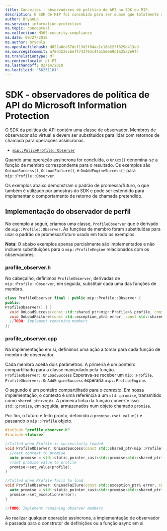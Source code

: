 ```yaml
---
title: Conceitos - observadores de política de API no SDK do MIP.
description: O SDK de MIP foi concebido para ser quase que totalmente assíncrono. Este artigo ajuda-o a compreender como os observadores de API de política são implementados e utilizados para assincronicidade.
author: BryanLa
ms.service: information-protection
ms.topic: conceptual
ms.collection: M365-security-compliance
ms.date: 09/27/2018
ms.author: bryanla
ms.openlocfilehash: d822a8ea57def13d2f04ac1c18b22ff629e413ad
ms.sourcegitcommit: a78d4236cbeff743703c44b150e69c1625a2e9f4
ms.translationtype: MT
ms.contentlocale: pt-PT
ms.lasthandoff: 02/14/2019
ms.locfileid: "56251181"
---
```

# <a name="microsoft-information-protection-sdk---policy-api-observers"></a>SDK - observadores de política de API do Microsoft Information Protection

O SDK da política de API contém uma classe de observador. Membros de observador são virtual e devem ser substituídos para lidar com retornos de chamada para operações assíncronas.

- [`mip::PolicyProfile::Observer`](reference/class_mip_policyprofile_observer.md)

Quando uma operação assíncrona for concluída, o `OnXxx()` denomina-se a função de membro correspondente para o resultado. Os exemplos são `OnLoadSuccess()`, `OnLoadFailure()`, e `OnAddEngineSuccess()` para `mip::Profile::Observer`.

Os exemplos abaixo demonstram o padrão de promessa/futuro, o que também é utilizado por amostras do SDK e pode ser estendido para implementar o comportamento de retorno de chamada pretendido. 

## <a name="profile-observer-implementation"></a>Implementação do observador de perfil

No exemplo a seguir, criamos uma classe, `ProfileObserver` que é derivado de `mip::Profile::Observer`. As funções de membro foram substituídas para usar o padrão de promessa/futuro usado em todo os exemplos.

**Nota**: O abaixo exemplos apenas parcialmente são implementados e não incluem substituições para o `mip::ProfileEngine` relacionados com os observadores.

### <a name="profileobserverh"></a>profile_observer.h

No cabeçalho, definimos `ProfileObserver`, derivadas de `mip::Profile::Observer`, em seguida, substituir cada uma das funções de membro.

```cpp
class ProfileObserver final : public mip::Profile::Observer {
public:
ProfileObserver() { }
  void OnLoadSuccess(const std::shared_ptr<mip::Profile>& profile, const std::shared_ptr<void>& context) override;
  void OnLoadFailure(const std::exception_ptr& error, const std::shared_ptr<void>& context) override;
  //TODO: Implement remaining members
};
```

### <a name="profileobservercpp"></a>profile_observer.cpp

Na implementação em si, definimos uma ação a tomar para cada função de membro de observador.

Cada membro aceita dois parâmetros. A primeira é um ponteiro compartilhado para a classe manipulado pela função. `ProfileObserver::OnLoadSuccess` Esperava-se receber um `mip::Profile`. `ProfileObserver::OnAddEngineSuccess` esperaria `mip::ProfileEngine`.

O segundo é um ponteiro compartilhado para o *contexto*. Em nossa implementação, o contexto é uma referência a um `std::promise`, transmitido como `shared_ptr<void>`. A primeira linha da função converte isso `std::promise`, em seguida, armazenados num objeto chamado `promise`.

Por fim, o futuro é feito pronto, definindo a `promise->set_value()` e passando o `mip::Profile` objeto.

```cpp
#include "profile_observer.h"
#include <future>

//Called when Profile is successfully loaded
void ProfileObserver::OnLoadSuccess(const std::shared_ptr<mip::Profile>& profile, const std::shared_ptr<void>& context) {
  //cast context to promise
  auto promise = std::static_pointer_cast<std::promise<std::shared_ptr<mip::Profile>>>(context);
  //set promise value to profile
  promise->set_value(profile);
}

//Called when Profile fails to load
void ProfileObserver::OnLoadFailure(const std::exception_ptr& error, const std::shared_ptr<void>& context) {
  auto promise = std::static_pointer_cast<std::promise<std::shared_ptr<mip::Profile>>>(context);
  promise->set_exception(error);
}

//TODO: Implement remaining observer members
```

Ao realizar qualquer operação assíncrona, a implementação de observador é passada para o construtor de definições ou a função async em si. 

